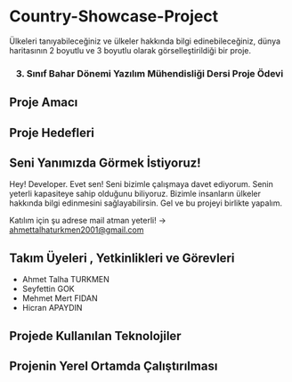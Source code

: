 # Country-Showcase-Project


Ülkeleri tanıyabileceğiniz ve ülkeler hakkında bilgi edinebileceğiniz, dünya haritasının 2 boyutlu ve 3 boyutlu olarak görselleştirildiği bir proje.

<h3 align="center">3. Sınıf Bahar Dönemi Yazılım Mühendisliği Dersi Proje Ödevi</h3>

## Proje Amacı

## Proje Hedefleri

## Seni Yanımızda Görmek İstiyoruz!

Hey! Developer. Evet sen! Seni bizimle çalışmaya davet ediyorum. Senin yeterli kapasiteye sahip olduğunu biliyoruz. Bizimle insanların ülkeler hakkında bilgi edinmesini sağlayabilirsin. Gel ve bu projeyi birlikte yapalım.

Katılım için şu adrese mail atman yeterli! -> ahmettalhaturkmen2001@gmail.com

## Takım Üyeleri , Yetkinlikleri ve Görevleri
- Ahmet Talha TURKMEN 
- Seyfettin GOK 
- Mehmet Mert FIDAN 
- Hicran APAYDIN
     

## Projede Kullanılan Teknolojiler

## Projenin Yerel Ortamda Çalıştırılması



